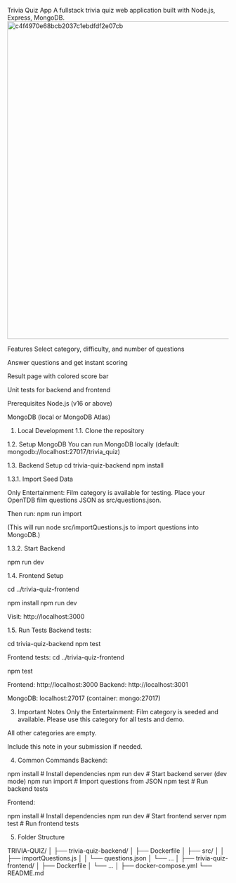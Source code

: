 Trivia Quiz App
A fullstack trivia quiz web application built with Node.js, Express, MongoDB.
<img width="723" alt="c4f4970e68bcb2037c1ebdfdf2e07cb" src="https://github.com/user-attachments/assets/1144cb46-eba3-4713-bf3d-0e8326e24eaa" />

Features
Select category, difficulty, and number of questions

Answer questions and get instant scoring

Result page with colored score bar

Unit tests for backend and frontend

Prerequisites
Node.js (v16 or above)

MongoDB (local or MongoDB Atlas)

1. Local Development
1.1. Clone the repository

1.2. Setup MongoDB
You can run MongoDB locally (default: mongodb://localhost:27017/trivia_quiz)

1.3. Backend Setup
cd trivia-quiz-backend
npm install

1.3.1. Import Seed Data

Only Entertainment: Film category is available for testing.
Place your OpenTDB film questions JSON as src/questions.json.

Then run:
npm run import

(This will run node src/importQuestions.js to import questions into MongoDB.)

1.3.2. Start Backend

npm run dev

1.4. Frontend Setup

cd ../trivia-quiz-frontend

npm install
npm run dev

Visit: http://localhost:3000

1.5. Run Tests
Backend tests:

cd trivia-quiz-backend
npm test

Frontend tests:
cd ../trivia-quiz-frontend

npm test

Frontend: http://localhost:3000
Backend: http://localhost:3001

MongoDB: localhost:27017 (container: mongo:27017)

3. Important Notes
Only the Entertainment: Film category is seeded and available. Please use this category for all tests and demo.

All other categories are empty.

Include this note in your submission if needed.

4. Common Commands
Backend:

npm install      # Install dependencies
npm run dev      # Start backend server (dev mode)
npm run import   # Import questions from JSON
npm test         # Run backend tests

Frontend:

npm install      # Install dependencies
npm run dev      # Start frontend server
npm test         # Run frontend tests


5. Folder Structure

TRIVIA-QUIZ/
│
├── trivia-quiz-backend/
│     ├── Dockerfile
│     ├── src/
│     │     ├── importQuestions.js
│     │     └── questions.json
│     └── ...
│
├── trivia-quiz-frontend/
│     ├── Dockerfile
│     └── ...
│
├── docker-compose.yml
└── README.md
